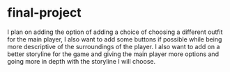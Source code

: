 # final-project
I plan on adding the option of adding a choice of choosing a different outfit for the main player, I also want to add some buttons
if possible while being more descriptive of the surroundings of the player. I also want to add on a better storyline for the game
and giving the main player more options and going more in depth with the storyline I will choose.
